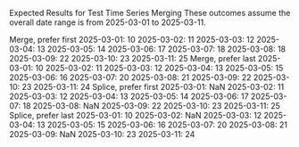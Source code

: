 Expected Results for Test Time Series Merging
These outcomes assume the overall date range is from 2025-03-01 to 2025-03-11.

Merge, prefer first
2025-03-01: 10
2025-03-02: 11
2025-03-03: 12
2025-03-04: 13
2025-03-05: 14
2025-03-06: 17
2025-03-07: 18
2025-03-08: 18
2025-03-09: 22
2025-03-10: 23
2025-03-11: 25
Merge, prefer last
2025-03-01: 10
2025-03-02: 11
2025-03-03: 12
2025-03-04: 13
2025-03-05: 15
2025-03-06: 16
2025-03-07: 20
2025-03-08: 21
2025-03-09: 22
2025-03-10: 23
2025-03-11: 24
Splice, prefer first
2025-03-01: NaN
2025-03-02: 11
2025-03-03: 12
2025-03-04: 13
2025-03-05: 14
2025-03-06: 17
2025-03-07: 18
2025-03-08: NaN
2025-03-09: 22
2025-03-10: 23
2025-03-11: 25
Splice, prefer last
2025-03-01: 10
2025-03-02: NaN
2025-03-03: 12
2025-03-04: 13
2025-03-05: 15
2025-03-06: 16
2025-03-07: 20
2025-03-08: 21
2025-03-09: NaN
2025-03-10: 23
2025-03-11: 24